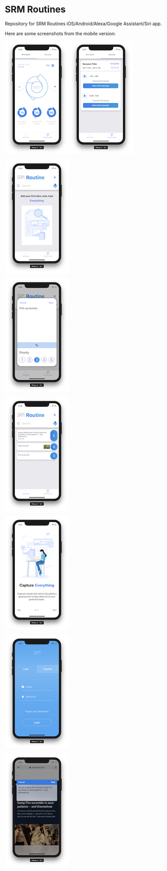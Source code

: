 # SRM Routines

Repository for SRM Routines iOS/Android/Alexa/Google Assistant/Siri app.

Here are some screenshots from the mobile version:

![alt text](https://github.com/BronxBombers/Simpacta-Notes/blob/master/Mobile/Screenshots/Screen%20Shot%202018-11-11%20at%209.26.48%20PM.png)![alt text](https://github.com/BronxBombers/Simpacta-Notes/blob/master/Mobile/Screenshots/Screen%20Shot%202018-11-11%20at%209.27.43%20PM.png)

![alt text](https://github.com/BronxBombers/Simpacta-Notes/blob/master/Mobile/Screenshots/Screen%20Shot%202018-11-11%20at%209.28.09%20PM.png)

![alt text](https://github.com/BronxBombers/Simpacta-Notes/blob/master/Mobile/Screenshots/Screen%20Shot%202018-11-11%20at%209.28.29%20PM.png)

![alt text](https://github.com/BronxBombers/Simpacta-Notes/blob/master/Mobile/Screenshots/Screen%20Shot%202018-11-11%20at%209.29.44%20PM.png)

![alt text](https://github.com/BronxBombers/Simpacta-Notes/blob/master/Mobile/Screenshots/Screen%20Shot%202018-11-11%20at%209.31.03%20PM.png)

![alt text](https://github.com/BronxBombers/Simpacta-Notes/blob/master/Mobile/Screenshots/Screen%20Shot%202018-11-11%20at%209.31.12%20PM.png)

![alt text](https://github.com/BronxBombers/Simpacta-Notes/blob/master/Mobile/Screenshots/Screen%20Shot%202018-11-11%20at%209.31.41%20PM.png)
